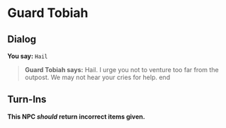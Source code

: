 # Guard Tobiah


## Dialog

**You say:** `Hail`



>**Guard Tobiah says:** Hail.  I urge you not to venture too far from the outpost.  We may not hear your cries for help.
end



## Turn-Ins



**This NPC *should* return incorrect items given.**





